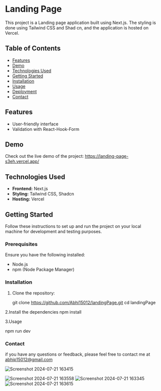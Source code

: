 # Landing Page

This project is a Landing page application built using Next.js. The styling is done using Tailwind CSS and Shad cn, and the application is hosted on Vercel.

## Table of Contents

- [Features](#features)
- [Demo](#demo)
- [Technologies Used](#technologies-used)
- [Getting Started](#getting-started)
- [Installation](#installation)
- [Usage](#usage)
- [Deployment](#deployment)
- [Contact](#contact)

## Features


- User-friendly interface
- Validation with React-Hook-Form


## Demo

Check out the live demo of the project: https://landing-page-s3eh.vercel.app/

## Technologies Used

- **Frontend:** Next.js
- **Styling:** Tailwind CSS, Shadcn
- **Hosting:** Vercel

## Getting Started

Follow these instructions to set up and run the project on your local machine for development and testing purposes.

### Prerequisites

Ensure you have the following installed:

- Node.js
- npm (Node Package Manager) 

### Installation

1. Clone the repository:

   git clone https://github.com/Abhi15012/landingPage.git
   cd landingPage
  
2.Install the dependencies
   npm install

3.Usage

  npm run dev
  


### Contact 
if you have any questions or feedback, please feel free to contact me at abhip15012@gmail.com


![Screenshot 2024-07-21 163415](https://github.com/user-attachments/assets/87227eb2-016f-4ace-84e8-6a145406be01)


![Screenshot 2024-07-21 163558](https://github.com/user-attachments/assets/3fba3a23-cdef-4782-aa84-97679a6d4b9e)
![Screenshot 2024-07-21 163345](https://github.com/user-attachments/assets/c9ce772b-f0b8-46e4-960c-89f4bc3c7bcf)
![Screenshot 2024-07-21 163615](https://github.com/user-attachments/assets/4af20a4c-78d8-47b1-834c-d08a8796609a)




   
